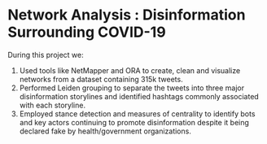 # Network Analysis : Disinformation Surrounding COVID-19

During this project we:
1. Used tools like NetMapper and ORA to create, clean and visualize networks from a dataset containing 315k tweets.
2. Performed Leiden grouping to separate the tweets into three major disinformation storylines and identified hashtags commonly associated with each storyline.
3. Employed stance detection and measures of centrality to identify bots and key actors continuing to promote disinformation despite it being declared fake by health/government organizations.
